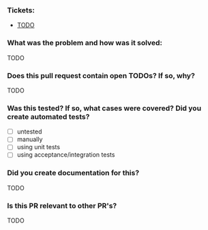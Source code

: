 ### Tickets:

- [TODO]()

### What was the problem and how was it solved:

TODO

### Does this pull request contain open TODOs? If so, why?

TODO

### Was this tested? If so, what cases were covered? Did you create automated tests?

- [ ] untested
- [ ] manually
- [ ] using unit tests
- [ ] using acceptance/integration tests

### Did you create documentation for this?

TODO


### Is this PR relevant to other PR's?

TODO
